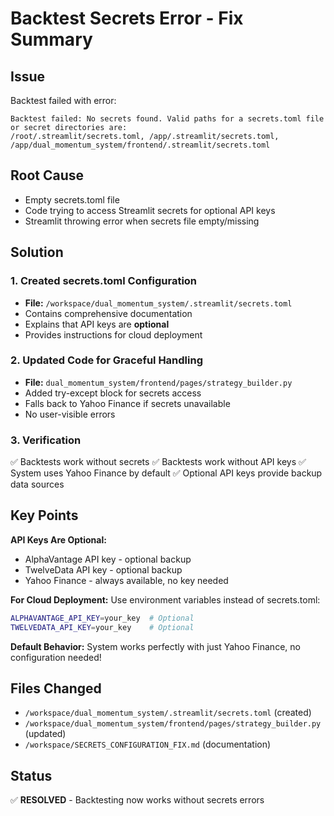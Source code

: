 # Backtest Secrets Error - Fix Summary

## Issue
Backtest failed with error:
```
Backtest failed: No secrets found. Valid paths for a secrets.toml file or secret directories are: 
/root/.streamlit/secrets.toml, /app/.streamlit/secrets.toml, /app/dual_momentum_system/frontend/.streamlit/secrets.toml
```

## Root Cause
- Empty secrets.toml file
- Code trying to access Streamlit secrets for optional API keys
- Streamlit throwing error when secrets file empty/missing

## Solution

### 1. Created secrets.toml Configuration
- **File:** `/workspace/dual_momentum_system/.streamlit/secrets.toml`
- Contains comprehensive documentation
- Explains that API keys are **optional**
- Provides instructions for cloud deployment

### 2. Updated Code for Graceful Handling
- **File:** `dual_momentum_system/frontend/pages/strategy_builder.py`
- Added try-except block for secrets access
- Falls back to Yahoo Finance if secrets unavailable
- No user-visible errors

### 3. Verification
✅ Backtests work without secrets
✅ Backtests work without API keys
✅ System uses Yahoo Finance by default
✅ Optional API keys provide backup data sources

## Key Points

**API Keys Are Optional:**
- AlphaVantage API key - optional backup
- TwelveData API key - optional backup
- Yahoo Finance - always available, no key needed

**For Cloud Deployment:**
Use environment variables instead of secrets.toml:
```bash
ALPHAVANTAGE_API_KEY=your_key  # Optional
TWELVEDATA_API_KEY=your_key    # Optional
```

**Default Behavior:**
System works perfectly with just Yahoo Finance, no configuration needed!

## Files Changed
- `/workspace/dual_momentum_system/.streamlit/secrets.toml` (created)
- `/workspace/dual_momentum_system/frontend/pages/strategy_builder.py` (updated)
- `/workspace/SECRETS_CONFIGURATION_FIX.md` (documentation)

## Status
✅ **RESOLVED** - Backtesting now works without secrets errors
